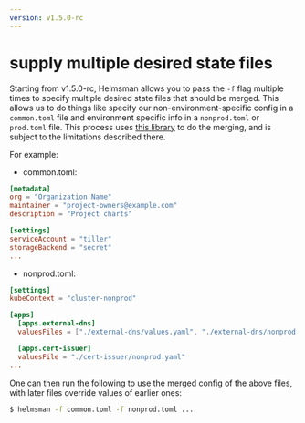 ```yaml
---
version: v1.5.0-rc
---
```


# supply multiple desired state files

Starting from v1.5.0-rc, Helmsman allows you to pass the `-f` flag multiple times to specify multiple desired state files
that should be merged. This allows us to do things like specify our non-environment-specific config in a `common.toml` file
and environment specific info in a `nonprod.toml` or `prod.toml` file. This process uses [this library](https://github.com/imdario/mergo)
to do the merging, and is subject to the limitations described there.

For example:

* common.toml:
```toml
[metadata]
org = "Organization Name"
maintainer = "project-owners@example.com"
description = "Project charts"

[settings]
serviceAccount = "tiller"
storageBackend = "secret"
...
```

* nonprod.toml:
```toml
[settings]
kubeContext = "cluster-nonprod"

[apps]
  [apps.external-dns]
  valuesFiles = ["./external-dns/values.yaml", "./external-dns/nonprod.yaml"]

  [apps.cert-issuer]
  valuesFile = "./cert-issuer/nonprod.yaml"
...
```

One can then run the following to use the merged config of the above files, with later files override values of earlier ones:
```bash
$ helmsman -f common.toml -f nonprod.toml ...
```
